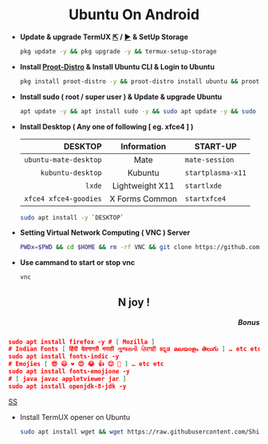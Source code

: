 <h1 align=center>Ubuntu On Android</h1>

+ **Update & upgrade TermUX [⇱](https://f-droid.org/packages/com.termux) / [►](https://play.google.com/store/apps/details?id=com.termux) & SetUp Storage**

  ```bash
  pkg update -y && pkg upgrade -y && termux-setup-storage
  ```
+ **Install [Proot-Distro](https://github.com/termux/proot-distro) & Install Ubuntu CLI & Login to Ubuntu**
  ```bash
  pkg install proot-distro -y && proot-distro install ubuntu && proot-distro login ubuntu
  ```
+ **Install sudo ( root / super user ) & Update & upgrade Ubuntu**
  ```bash
  apt update -y && apt install sudo -y && sudo apt update -y && sudo apt upgrade -y && sudo apt install -y apt-utils dialog git
  ``` 
<!--
+ Add User
```bash
adduser <UserName> && echo "<UserName> ALL=(ALL:ALL) ALL" >> /etc/sudoers
```
+ **Install udisks2**
```bash
rm -rf /var/lib/dpkg/info/*.postinst && sudo dpkg --configure -a && sudo apt install udisks2 -y && rm -rf /var/lib/dpkg/info/*.postinst && sudo dpkg --configure -a
``` -->

+ **Install Desktop ( Any one of following [ eg. xfce4 ] )**

  | DESKTOP | Information | START-UP |
  | ---: | :---: | --- |
  | `ubuntu-mate-desktop` | Mate | `mate-session`|
  | `kubuntu-desktop` | Kubuntu | `startplasma-x11` |
  | `lxde` | Lightweight X11 | `startlxde`
  | `xfce4 xfce4-goodies` | X Forms Common | `startxfce4` |
 
  ```bash
  sudo apt install -y `DESKTOP` 
  ```

+ **Setting Virtual Network Computing ( VNC ) Server**
  ```bash
  PWDx=$PWD && cd $HOME && rm -rf VNC && git clone https://github.com/ShivaShirsath/VNC.git && cd VNC && bash install && cd $PWDx
  ```
+ **Use cammand to start or stop vnc**
  ```bash
  vnc 
  ```
<h2 align=center>
  N joy !
</h>

<h5 align=right>Bonus</h5>

```json
sudo apt install firefox -y # [ Mozilla ]
# Indian Fonts [ हिंदी देवनागरी मराठी ગુજરાતી ਪੰਜਾਬੀ ಕನ್ನಡ മലയാളം తెలుగు ] … etc etc
sudo apt install fonts-indic -y
# Emojies [ 😎 😃 ❤ 😍 😂 👍 😊 🎉 ] … etc etc
sudo apt install fonts-emojione -y
# [ java javac appletviewer jar ]
sudo apt install openjdk-8-jdk -y
```

[SS](Simple.md)

+ Install TermUX opener on Ubuntu
  ```bash
  sudo apt install wget && wget https://raw.githubusercontent.com/ShivaShirsath/Ubuntu-On-Android/main/TermUX.desktop -O $HOME/Desktop/TermUX.desktop && chmod +x $HOME/Desktop/TermUX.desktop
  ```
